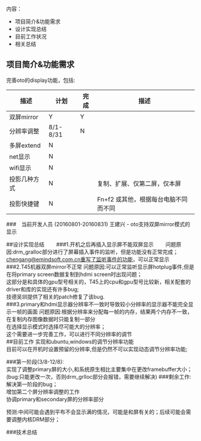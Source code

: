 内容：

- 项目简介&功能需求
- 设计实现总结
- 目前工作状况
- 相关总结

## 项目简介&功能需求
完善oto的display功能，包括:  

|描述|计划|完成|描述
|---|---|---|---|
|双屏mirror|Y|Y|
|分辨率调整|8/1-8/31|N|
|多屏extend|N||
|net显示|N||
|wifi显示|N||
|投影几种方式|N||复制、扩展、仅第二屏，仅本屏
|投影快捷键|N||Fn+f2 或其他，根据每台电脑不同而不同


###　当前开发人员 (20160801-20160831)
王建兴 - oto支持双屏mirror模式的显示

##设计实现总结　　
###1.开机之后再插入显示屏不能双屏显示　　
问题原因:drm_gralloc部分进行了屏幕插入事件的监听，但是功能没有正常完成；  
chengang@emindsoft.com.cn重写了监听事件的功能，可以正常显示  
###2.T45机器双屏mirror不正常
问题原因:可以正常监听显示屏hotplug事件,但是在将primary screen数据复制到hdmi screen时出现问题；  
这部分是和具体的gpu型号相关的，T45上的cpu和gpu型号比较新，相关配套的driver和库的实现还有许多bug;  
技德吴圳提供了相关的patch修复了该bug.  
###3.primary和hdmi显示器分辨率不一致时导致较小分辨率的显示器不能完全显示一帧的画面
问题原因:根据分辨率来分配每一帧的内存，结果两个内存不一致，在复制内存图像数据时只能复制一部分  
在选择显示模式时选择尽可能大的分辨率；  
这个需要进一步完善工作，可以进行不同分辨率的调节  
##目前工作
实现和ubuntu,windows的调节分辨率功能  
目前可以在开机时设置预留的分辨率,但是仍然不可以实现动态调节分辨率功能;

###第一阶段(3/8-12/8):  
实现了调整primary屏的大小,和系统原生相比主要集中在更改framebuffer大小；(bug:只能更改一次，否则drm_grlloc部分会报错，需要继续解决)
###剩余工作:  
解决第一阶段的bug；  
增加第二个屏分辨率调整的工作  
协调primary和secondary屏的分辨率部分  

预测:中间可能会遇到平布不会显示满的情况，可能是和屏有关的；后续可能会需要调整内核DRM部分；

###技术总结
